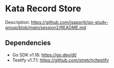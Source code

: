 
# Kata Record Store
Description: https://github.com/isaporiti/go-study-group/blob/main/session2/README.md

## Dependencies
* Go SDK v1.18: https://go.dev/dl/
* Testify v1.7.1: https://github.com/stretchr/testify
